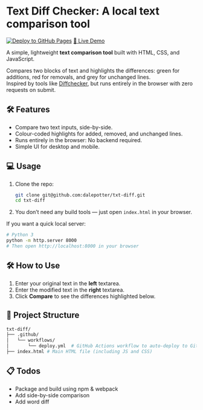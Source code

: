 # Text Diff Checker: A local text comparison tool

[![Deploy to GitHub Pages](https://github.com/dalepotter/txt-diff/actions/workflows/deploy.yml/badge.svg)](https://github.com/dalepotter/txt-diff/actions/workflows/deploy.yml)
[🚀 Live Demo](https://dalepotter.github.io/txt-diff/)

A simple, lightweight **text comparison tool** built with HTML, CSS, and JavaScript.

Compares two blocks of text and highlights the differences: green for additions, red for removals, and grey for unchanged lines.  
Inspired by tools like [Diffchecker](https://www.diffchecker.com/), but runs entirely in the browser with zero requests on submit.


## 🛠 Features

- Compare two text inputs, side-by-side.
- Colour-coded highlights for added, removed, and unchanged lines.
- Runs entirely in the browser: No backend required.
- Simple UI for desktop and mobile.


## 💻 Usage

1. Clone the repo:
   ```bash
   git clone git@github.com:dalepotter/txt-diff.git
   cd txt-diff
   ```
2. You don’t need any build tools — just open `index.html` in your browser.

If you want a quick local server:
```bash
# Python 3
python -m http.server 8000
# Then open http://localhost:8000 in your browser
```

## 🛠 How to Use

1. Enter your original text in the **left** textarea.
2. Enter the modified text in the **right** textarea.
3. Click **Compare** to see the differences highlighted below.


## 📁 Project Structure

```bash
txt-diff/
├── .github/
│   └── workflows/
│       └── deploy.yml  # GitHub Actions workflow to auto-deploy to GitHub Pages
├── index.html # Main HTML file (including JS and CSS)
```


## 📋 Todos
- Package and build using npm & webpack
- Add side-by-side comparison
- Add word diff
